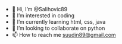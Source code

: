 - 👋 Hi, I’m @Salihovic89
- 👀 I’m interested in coding
- 🌱 I’m currently learning html, css, java
- 💞️ I’m looking to collaborate on python
- 📫 How to reach me suudin89@gmail.com

<!---
Salihovic89/Salihovic89 is a ✨ special ✨ repository because its `README.md` (this file) appears on your GitHub profile.
You can click the Preview link to take a look at your changes.
--->
